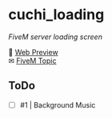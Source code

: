 # cuchi_loading
*FiveM server loading screen*

👀 [Web Preview](https://cu-chi.github.io/cuchi_loading/)  
✉ [FiveM Topic](https://forum.cfx.re/t/free-loading-screen/3972175)  

## ToDo
- [ ] #1 | Background Music
